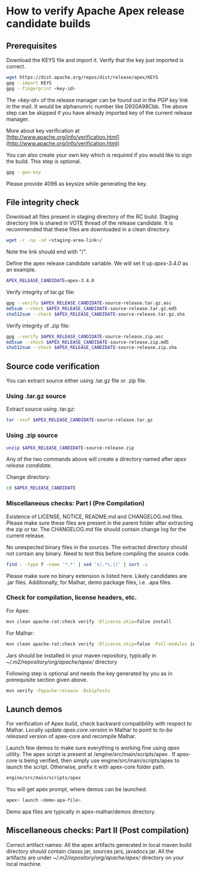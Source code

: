 # How to verify Apache Apex release candidate builds

## Prerequisites
Download the KEYS file and import it.  Verify that the key just imported is correct.
```bash
wget https://dist.apache.org/repos/dist/release/apex/KEYS
gpg --import KEYS
gpg --fingerprint <key-id>
```
The &lt;key-id&gt; of the release manager can be found out in the *PGP key* link in the mail. It would be alphanumric number like D920A98Cbb. The above step can be skipped if you have already imported key of the current release manager.

More about key verification at [http://www.apache.org/info/verification.html](http://www.apache.org/info/verification.html)


You can also create your own key which is required if you would like to sign the build. This step is optional.
```bash
gpg --gen-key
```
Please provide 4096 as keysize while generating the key.


## File integrity check
Download all files present in staging directory of the RC build. Staging directory link is shared in VOTE thread of the release candidate. It is recommended that these files are downloaded in a clean directory.

```bash
wget -r -np -nd <staging-area-link>/
```
Note the link should end with "/".

Define the apex release candidate variable. We will set it up *apex-3.4.0* as an example.
```bash
APEX_RELEASE_CANDIDATE=apex-3.4.0
```

Verify integrity of tar.gz file:
```bash
gpg --verify $APEX_RELEASE_CANDIDATE-source-release.tar.gz.asc
md5sum --check $APEX_RELEASE_CANDIDATE-source-release.tar.gz.md5
sha512sum --check $APEX_RELEASE_CANDIDATE-source-release.tar.gz.sha
```

Verify integrity of .zip file:
```bash
gpg --verify $APEX_RELEASE_CANDIDATE-source-release.zip.asc
md5sum --check $APEX_RELEASE_CANDIDATE-source-release.zip.md5
sha512sum --check $APEX_RELEASE_CANDIDATE-source-release.zip.sha
```

## Source code verification
You can extract source either using .tar.gz file or .zip file.

### Using .tar.gz source
Extract source using .tar.gz:
```bash
tar -zxvf $APEX_RELEASE_CANDIDATE-source-release.tar.gz
```
### Using .zip source
```bash
unzip $APEX_RELEASE_CANDIDATE-source-release.zip
```

Any of the two commands above will create a directory named after *apex release candidate*.

Change directory:
```bash
cd $APEX_RELEASE_CANDIDATE
```

### Miscellaneous checks: Part I (Pre Compilation)
Existence of LICENSE, NOTICE, README.md and CHANGELOG.md files.
Please make sure these files are present in the parent folder after extracting the zip or tar. The CHANGELOG.md file should contain change log for the current release.


No unexpected binary files in the sources.
The extracted directory should not contain any binary. Need to test this before compiling the source code.
```bash
find . -type f -name '*.*' | sed 's|.*\.||' | sort -u
```
Please make sure no binary extension is listed here. Likely candidates are .jar files.  Additionally, for Malhar, demo package files, i.e. .apa files.

### Check for compilation, license headers, etc.

For Apex:
```bash
mvn clean apache-rat:check verify -Dlicense.skip=false install
```
For Malhar:
```bash
mvn clean apache-rat:check verify -Dlicense.skip=false -Pall-modules install
```
Jars should be installed in your maven repository, typically in *~/.m2/repository/org/apache/apex/* directory

Following step is optional and needs the key generated by you as in prerequisite section given above.
```bash
mvn verify -Papache-release -DskipTests
```

## Launch demos

For verification of Apex build, check backward compatibility with respect to Malhar. Locally update *apex.core.version* in Malhar to point to *to-be released* version of apex-core and recompile Malhar.

Launch few demos to make sure everything is working fine using *apex* utility. The apex script is present at <apex-core-folder>/engine/src/main/scripts/apex . If apex-core is being verified, then simply use engine/src/main/scripts/apex to launch the script. Otherwise, prefix it with apex-core folder path.

```bash
engine/src/main/scripts/apex 
```
You will get apex prompt, where demos can be launched.
```bash
apex> launch <demo-apa-file>
```
Demo apa files are typically in apex-malhar/demos directory.


## Miscellaneous checks: Part II (Post compilation)
Correct artifact names:
All the apex artifacts generated in local maven build directory should contain classs jar, sources jars, javadocs jar. All the artifacts are under *~/.m2/repository/org/apache/apex/* directory on your local machine.
